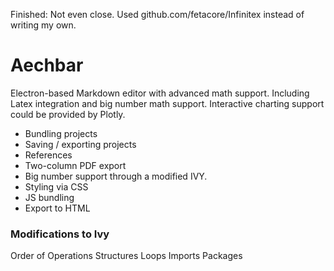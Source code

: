 Finished: Not even close. Used github.com/fetacore/Infinitex instead of writing my own.


# Aechbar

Electron-based Markdown editor with advanced math support. Including Latex integration and big number math support. Interactive charting support could be provided by Plotly.

- Bundling projects
- Saving / exporting projects
- References
- Two-column PDF export
- Big number support through a modified IVY.
- Styling via CSS
- JS bundling
- Export to HTML

### Modifications to Ivy

Order of Operations
Structures
Loops
Imports
Packages
